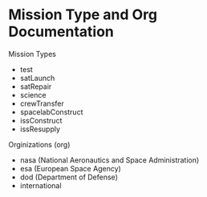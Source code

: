 # Mission Type and Org Documentation

 Mission Types
- test
- satLaunch
- satRepair
- science
- crewTransfer
- spacelabConstruct
- issConstruct
- issResupply

Orginizations (org)
- nasa (National Aeronautics and Space Administration)
- esa (European Space Agency)
- dod (Department of Defense)
- international

